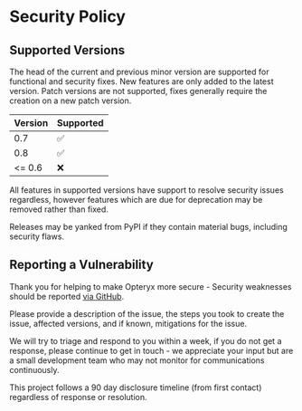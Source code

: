 # Security Policy

## Supported Versions

The head of the current and previous minor version are supported for functional and security fixes. New features are only added to the latest version. Patch versions are not supported, fixes generally require the creation on a new patch version.

| Version | Supported          |
| ------- | ------------------ |
| 0.7     | :white_check_mark: |
| 0.8     | :white_check_mark: |
| <= 0.6  | :x:                |

All features in supported versions have support to resolve security issues regardless, however features which are due for deprecation may be removed rather than fixed.

Releases may be yanked from PyPI if they contain material bugs, including security flaws.

## Reporting a Vulnerability

Thank you for helping to make Opteryx more secure - Security weaknesses should be reported [via GitHub](https://github.com/mabel-dev/opteryx/security/advisories).

Please provide a description of the issue, the steps you took to create the issue, affected versions, and if known, mitigations for the issue.

We will try to triage and respond to you within a week, if you do not get a response, please continue to get in touch - we appreciate your input but are a small development team who may not monitor for communications continuously.

This project follows a 90 day disclosure timeline (from first contact) regardless of response or resolution.
